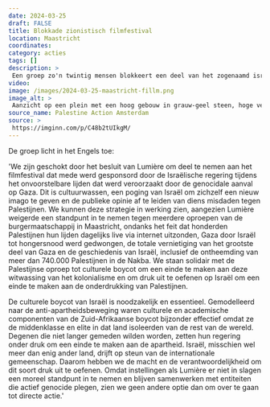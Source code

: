 ```yaml
---
date: 2024-03-25
draft: FALSE
title: Blokkade zionistisch filmfestival
location: Maastricht
coordinates: 
category: acties
tags: []
description: > 
 Een groep zo'n twintig mensen blokkeert een deel van het zogenaamd israëlische filmfestival in de Lumière-bioscoop in Maastricht uit protest tegen de normalisering van genocide en apartheid. Ongeveer 20 mensen staan arm-in-arm voor de ingang en gebruiken zo hun lichaam om Lumière geweldloos te blokkeren.
video: 
image: /images/2024-03-25-maastricht-fillm.png
image_alt: > 
 Aanzicht op een plein met een hoog gebouw in grauw-geel steen, hoge verdiepingen en hoge ramen. Voor het gebouw staat een terrasparasol. In het midden van het beeld staat boven de ingang in grote, witte letters het woord 'Lumière'. De ingang zelf is een hoge, donkere duur. Voor de ingang staan zo'n twintig mensen met de armen ineen gehaakt, hun gezicht richting het plein. De meesten van hen dragen witte gezichtsmaskers. Voor hen staan twee handhavers in uniform. Drie personen lopen langs, een ander maakt verderop een foto van de situatie, en weer een ander zit op een bankje.
source_name: Palestine Action Amsterdam
source: > 
 https://imginn.com/p/C48b2tUIkgM/
---
```

De groep licht in het Engels toe: 

'We zijn geschokt door het besluit van Lumière om deel te nemen aan het filmfestival dat mede werd gesponsord door de Israëlische regering tijdens het onvoorstelbare lijden dat werd veroorzaakt door de genocidale aanval op Gaza. Dit is cultuurwassen, een poging van Israël om zichzelf een nieuw imago te geven en de publieke opinie af te leiden van diens misdaden tegen Palestijnen. We kunnen deze strategie in werking zien, aangezien Lumière weigerde een standpunt in te nemen tegen meerdere oproepen van de burgermaatschappij in Maastricht, ondanks het feit dat honderden Palestijnen hun lijden dagelijks live via internet uitzonden, Gaza door Israël tot hongersnood werd gedwongen, de totale vernietiging van het grootste deel van Gaza en de geschiedenis van Israël, inclusief de ontheemding van meer dan 740.000 Palestijnen in de Nakba. We staan ​​solidair met de Palestijnse oproep tot culturele boycot om een ​​einde te maken aan deze witwassing van het kolonialisme en om druk uit te oefenen op Israël om een ​​einde te maken aan de onderdrukking van Palestijnen.

De culturele boycot van Israël is noodzakelijk en essentieel. Gemodelleerd naar de anti-apartheidsbeweging waren culturele en academische componenten van de Zuid-Afrikaanse boycot bijzonder effectief omdat ze de middenklasse en elite in dat land isoleerden van de rest van de wereld. Degenen die niet langer gemeden wilden worden, zetten hun regering onder druk om een ​​einde te maken aan de apartheid. Israël, misschien wel meer dan enig ander land, drijft op steun van de internationale gemeenschap. Daarom hebben we de macht en de verantwoordelijkheid om dit soort druk uit te oefenen. Omdat instellingen als Lumière er niet in slagen een moreel standpunt in te nemen en blijven samenwerken met entiteiten die actief genocide plegen, zien we geen andere optie dan om over te gaan tot directe actie.'